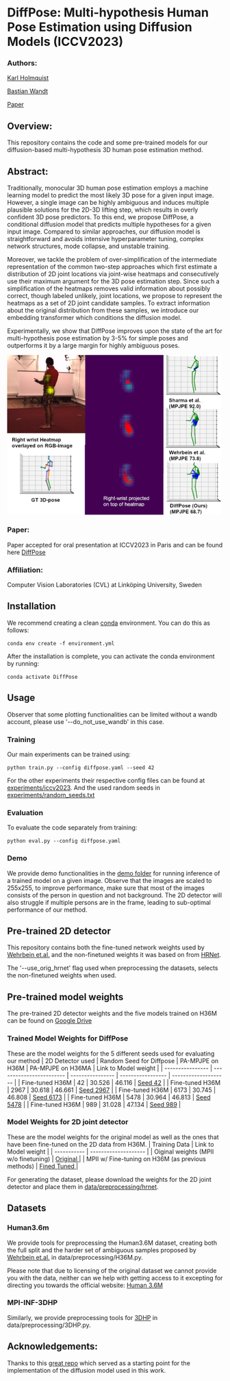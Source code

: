 # DiffPose: Multi-hypothesis Human Pose Estimation using Diffusion Models (ICCV2023)
### Authors:
<a href="https://scholar.google.se/citations?user=Q2AY_q4AAAAJ&hl=sv&oi=ao">Karl Holmquist</a>

<a href="https://scholar.google.se/citations?user=z4aXEBYAAAAJ&hl=sv&oi=ao">Bastian Wandt</a>

<a href="https://openaccess.thecvf.com/content/ICCV2023/html/Holmquist_DiffPose_Multi-hypothesis_Human_Pose_Estimation_using_Diffusion_Models_ICCV_2023_paper.html">Paper</a>

## Overview:
This repository contains the code and some pre-trained models for our diffusion-based multi-hypothesis 3D human pose estimation method.



## Abstract:
Traditionally, monocular 3D human pose estimation employs a machine learning model to predict the most likely 3D pose for a given input image. 
However, a single image can be highly ambiguous and induces multiple plausible solutions for the 2D-3D lifting step, which results in overly confident 3D pose predictors. 
To this end, we propose DiffPose, a conditional diffusion model that predicts multiple hypotheses for a given input image. 
Compared to similar approaches, our diffusion model is straightforward and avoids intensive hyperparameter tuning, complex network structures, mode collapse, and unstable training.

Moreover, we tackle the problem of over-simplification of the intermediate representation of the common two-step approaches which first estimate a distribution of 2D joint locations via joint-wise heatmaps and consecutively use their maximum argument for the 3D pose estimation step. 
Since such a simplification of the heatmaps removes valid information about possibly correct, though labeled unlikely, joint locations, we propose to represent the heatmaps as a set of 2D joint candidate samples. 
To extract information about the original distribution from these samples, we introduce our embedding transformer which conditions the diffusion model. 

Experimentally, we show that DiffPose improves upon the state of the art for multi-hypothesis pose estimation by 3-5% for simple poses and outperforms it by a large margin for highly ambiguous poses.


<img src="./Images/Teaser.png" width="500px"></img>



### Paper:
Paper accepted for oral presentation at ICCV2023 in Paris and can be found here <a href="https://openaccess.thecvf.com/content/ICCV2023/html/Holmquist_DiffPose_Multi-hypothesis_Human_Pose_Estimation_using_Diffusion_Models_ICCV_2023_paper.html">DiffPose</a>


### Affiliation:
Computer Vision Laboratories (CVL) at Linköping University, Sweden


## Installation
We recommend creating a clean [conda](https://docs.conda.io/) environment. You can do this as follows:
```
conda env create -f environment.yml
```

After the installation is complete, you can activate the conda environment by running:
```
conda activate DiffPose
```

## Usage
Observer that some plotting functionalities can be limited without a wandb account, please use '--do_not_use_wandb' in this case.

### Training
Our main experiments can be trained using: 
```
python train.py --config diffpose.yaml --seed 42
```

For the other experiments their respective config files can be found at [experiments/iccv2023](experiments/iccv2023). And the used random seeds in [experiments/random_seeds.txt](experiments/random_seeds.txt)



### Evaluation
To evaluate the code separately from training: 
```
python eval.py --config diffpose.yaml
```

### Demo
We provide demo functionalities in the [demo folder](demo/inference.py) for running inference of a trained model on a given image. Observe that the images are scaled to 255x255, to improve performance, make sure that most of the images consists of the person in question and not background.
The 2D detector will also struggle if multiple persons are in the frame, leading to sub-optimal performance of our method.



## Pre-trained 2D detector
This repository contains both the fine-tuned network weights used by <a href="https://github.com/twehrbein/Probabilistic-Monocular-3D-Human-Pose-Estimation-with-Normalizing-Flows">Wehrbein et.al.</a>  and the non-finetuned weights it was based on from <a href="https://github.com/HRNet/HRNet-Human-Pose-Estimation">HRNet</a>.

The '--use_orig_hrnet' flag used when preprocessing the datasets, selects the non-finetuned weights when used.

## Pre-trained model weights
The pre-trained 2D detector weights and the five models trained on H36M can be found on <a href="https://drive.google.com/drive/folders/1C182piD21B6fG5Aksl0ryT97zxQQdS0u?usp=share_link">Google Drive</a>

### Trained Model Weights for DiffPose
These are the model weights for the 5 different seeds used for evaluating our method
| 2D Detector used | Random Seed for Diffpose | PA-MPJPE on H36M | PA-MPJPE on H36MA | Link to Model weight |
| ---------------- | ------------------------ | ---------------- | ----------------- | -------------------- |
| Fine-tuned H36M  |   42                     | 30.526           | 46.116            | <a href="https://drive.google.com/drive/folders/1FCPUUOoOgiW3maZDHid5JIlIpdyLxsIf?usp=sharing">Seed 42</a> |
| Fine-tuned H36M  | 2967                     | 30.618           | 46.661            | <a href="https://drive.google.com/drive/folders/15_O1T0RLN78Gq_DZlBiNOtJD1cbn8Lop?usp=sharing">Seed 2967</a> |
| Fine-tuned H36M  | 6173                     | 30.745           | 46.808            | <a href="https://drive.google.com/drive/folders/1r4UJCKDo-eA-RSo2g5IMgfl_fsUE_c7L?usp=sharing">Seed 6173</a> |
| Fine-tuned H36M  | 5478                     | 30.964           | 46.813            | <a href="https://drive.google.com/drive/folders/1I2EA79iocnm6j4xVEgEmCLz0Y_0N6UEC?usp=sharing">Seed 5478</a> |
| Fine-tuned H36M  |  989                     | 31.028           | 47.134            | <a href="https://drive.google.com/drive/folders/1cH32KuRXfp51VesbrF6dx7Lr-gicwhQl?usp=sharing">Seed 989</a> |

### Model Weights for 2D joint detector
These are the model weights for the original model as well as the ones that have been fine-tuned on the 2D data from H36M. 
| Training Data | Link to Model weight |
| ----------- | -------------------- |
| Oiginal weights (MPII w/o finetuning) | <a href="https://drive.google.com/file/d/1XUy8v-OtiGP9SGITalrNNARRgyzif6SW/view?usp=sharing">Original </a> |
| MPII w/ Fine-tuning on H36M (as previous methods) | <a href="https://drive.google.com/file/d/1b8ukMD0abRzIkMcGE_sFiBE8j7FJefHH/view?usp=sharing">Fined Tuned </a> |

For generating the dataset, please download the weights for the 2D joint detector and place them in [data/preprocessing/hrnet](data/preprocessing/hrnet).

## Datasets

### Human3.6m
We provide tools for preprocessing the Human3.6M dataset, creating both the full split and the harder set of ambiguous samples proposed by <a href="https://github.com/twehrbein/Probabilistic-Monocular-3D-Human-Pose-Estimation-with-Normalizing-Flows">Wehrbein et.al.</a> in data/preprocessing/H36M.py.

Please note that due to licensing of the original dataset we cannot provide you with the data, neither can we help with getting access to it excepting for directing you towards the official website: <a href="http://vision.imar.ro/human3.6m/description.php">Human 3.6M</a>

### MPI-INF-3DHP
Similarly, we provide preprocessing tools for <a href="https://vcai.mpi-inf.mpg.de/3dhp-dataset/">3DHP</a> in data/preprocessing/3DHP.py.





## Acknowledgements:
Thanks to this <a href="https://github.com/lucidrains/denoising-diffusion-pytorch">great repo</a> which served as a starting point for the implementation of the diffusion model used in this work.


